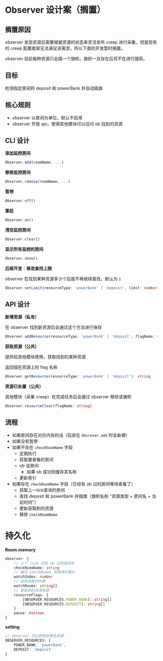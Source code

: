 # Observer 设计案（搁置）

## 搁置原因

observer 发现资源后需要根据资源的状态来灵活发布 creep 进行采集，但是现有的 creep 配置框架无法满足该需求，所以下面的开发暂时搁置。

observer 目前每种资源只会插一个旗帜。旗帜一旦存在后将不在进行搜索。

## 目标

检测指定房间的 deposit 和 powerBank 并自动插旗

## 核心规则

- observer 以房间为单位，默认不启用
- observer 开放 api，使得其他模块可以访问 ob 找到的资源

## CLI 设计

**添加监控房间**

```ts
Observer.add(roomName, ...)
```

**移除监控房间**

```ts
Observer.remove(roomName, ...)
```

**暂停**

```ts
Observer.off()
```

**重启**

```ts
Observer.on()
```

**清空监控房间**

```ts
Observer.clear()
```

**显示所有监控的房间**

```ts
Observer.show()
```

**后续开发：修改查找上限**

observer 在找到某种资源多少个后就不再继续查找，默认为 `1`

```ts
Observer.setLimit(resourceType: 'powerBank' | 'deposit', limit: number)
```

## API 设计

**新增资源（私有）**

在 observer 找到新资源后会通过这个方法进行保存

```ts
Observer.addResource(resourceType: 'powerBank' | 'deposit', flagName: string): void
```

**获取资源（公共）**

提供给其他模块使用，获取找到的某种资源

返回插在资源上的 flag 名称

```ts
Observer.getResource(resourceType: 'powerBank' | 'deposit'): string
```

**资源已处置（公共）**

其他模块（采集 creep）在完成任务后会通过 observer 移除该旗帜

```ts
Observer.resourceClear(flagName: string)
```

## 流程

- 如果房间存在对应内存的话（玩家在 `Obsrever.add` 时会新建）
- 如果没有暂停
- 如果不存在 `checkRoomName` 字段
  - 定期执行
  - 获取要查看的房间
  - ob 该房间
    - 如果 ob 成功则缓存其名称
  - 更新索引
- 如果存在 `checkRoomName` 字段（已经有 ob 过的房间等待查看了）
  - 获取上一tick查询的房间
  - 查找 deposit 和 powerBank 并插旗（旗帜名称 "资源类型 + 房间名 + 当前时间"）
  - 更新获取到的资源
  - 移除 `checkRoomName`

# 持久化

**Room.memory**

```ts
observer: {
    // 上个 tick 已经 ob 过的房间名
    checkRoomName: string
    // 遍历 watchRooms 所使用的索引
    watchIndex: number
    // 监听的房间列表
    watchRooms: string[]
    // 获取到的资源信息
    resourceFlags: {
        [OBSERVER_RESOURCES.POWER_BANK]: string[]
        [OBSERVER_RESOURCES.DEPOSIT]: string[]
    }
    pause: boolean
}
```

**setting**

```ts
// observer 可以获取到哪些资源
OBSERVER_RESOURCES: {
    POWER_BANK: 'powerBank',
    DEPOSIT: 'deposit'
}
```
